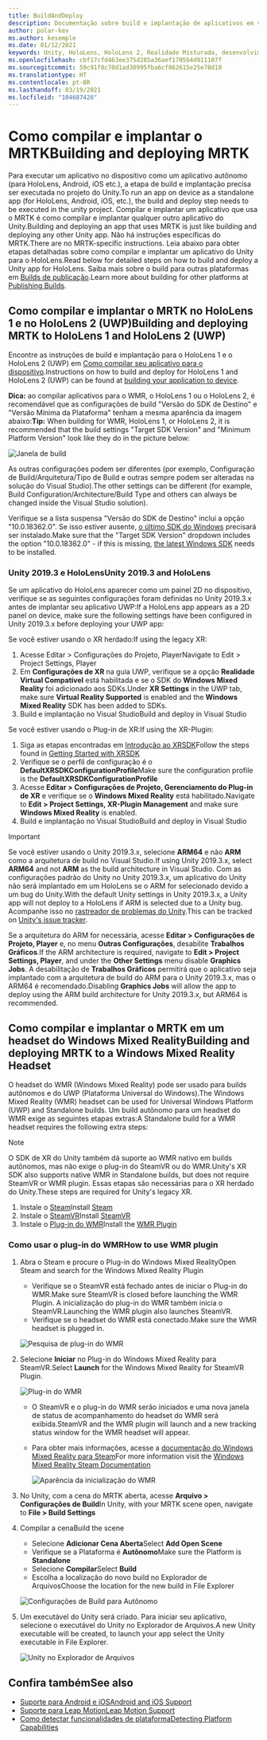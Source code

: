 ```yaml
---
title: BuildAndDeploy
description: Documentação sobre build e implantação de aplicativos em vários dispositivos.
author: polar-kev
ms.author: kesemple
ms.date: 01/12/2021
keywords: Unity, HoloLens, HoloLens 2, Realidade Misturada, desenvolvimento, MRTK, Visual Studio, Android, iOS
ms.openlocfilehash: cbf17cfd463ee375d285a36aef1705b4d911107f
ms.sourcegitcommit: 59c91f8c70d1ad30995fba6cf862615e25e78d10
ms.translationtype: HT
ms.contentlocale: pt-BR
ms.lasthandoff: 03/19/2021
ms.locfileid: "104687426"
---
```

# <a name="building-and-deploying-mrtk"></a><span data-ttu-id="b44bd-104">Como compilar e implantar o MRTK</span><span class="sxs-lookup"><span data-stu-id="b44bd-104">Building and deploying MRTK</span></span>

<span data-ttu-id="b44bd-105">Para executar um aplicativo no dispositivo como um aplicativo autônomo (para HoloLens, Android, iOS etc.), a etapa de build e implantação precisa ser executada no projeto do Unity.</span><span class="sxs-lookup"><span data-stu-id="b44bd-105">To run an app on device as a standalone app (for HoloLens, Android, iOS, etc.), the build and deploy step needs to be executed in the unity project.</span></span> <span data-ttu-id="b44bd-106">Compilar e implantar um aplicativo que usa o MRTK é como compilar e implantar qualquer outro aplicativo do Unity.</span><span class="sxs-lookup"><span data-stu-id="b44bd-106">Building and deploying an app that uses MRTK is just like building and deploying any other Unity app.</span></span> <span data-ttu-id="b44bd-107">Não há instruções específicas do MRTK.</span><span class="sxs-lookup"><span data-stu-id="b44bd-107">There are no MRTK-specific instructions.</span></span> <span data-ttu-id="b44bd-108">Leia abaixo para obter etapas detalhadas sobre como compilar e implantar um aplicativo do Unity para o HoloLens.</span><span class="sxs-lookup"><span data-stu-id="b44bd-108">Read below for detailed steps on how to build and deploy a Unity app for HoloLens.</span></span>  <span data-ttu-id="b44bd-109">Saiba mais sobre o build para outras plataformas em [Builds de publicação](https://docs.unity3d.com/Manual/PublishingBuilds.html).</span><span class="sxs-lookup"><span data-stu-id="b44bd-109">Learn more about building for other platforms at [Publishing Builds](https://docs.unity3d.com/Manual/PublishingBuilds.html).</span></span>

## <a name="building-and-deploying-mrtk-to-hololens-1-and-hololens-2-uwp"></a><span data-ttu-id="b44bd-110">Como compilar e implantar o MRTK no HoloLens 1 e no HoloLens 2 (UWP)</span><span class="sxs-lookup"><span data-stu-id="b44bd-110">Building and deploying MRTK to HoloLens 1 and HoloLens 2 (UWP)</span></span>

<span data-ttu-id="b44bd-111">Encontre as instruções de build e implantação para o HoloLens 1 e o HoloLens 2 (UWP) em [Como compilar seu aplicativo para o dispositivo](https://docs.microsoft.com/windows/mixed-reality/mrlearning-base-ch1#build-your-application-to-your-device).</span><span class="sxs-lookup"><span data-stu-id="b44bd-111">Instructions on how to build and deploy for HoloLens 1 and HoloLens 2 (UWP) can be found at [building your application to device](https://docs.microsoft.com/windows/mixed-reality/mrlearning-base-ch1#build-your-application-to-your-device).</span></span>

<span data-ttu-id="b44bd-112">**Dica:** ao compilar aplicativos para o WMR, o HoloLens 1 ou o HoloLens 2, é recomendável que as configurações de build "Versão do SDK de Destino" e "Versão Mínima da Plataforma" tenham a mesma aparência da imagem abaixo:</span><span class="sxs-lookup"><span data-stu-id="b44bd-112">**Tip:** When building for WMR, HoloLens 1, or HoloLens 2, it is recommended that the build settings "Target SDK Version" and "Minimum Platform Version" look like they do in the picture below:</span></span>

![Janela de build](../features/Images/getting_started/BuildWindow.png)

<span data-ttu-id="b44bd-114">As outras configurações podem ser diferentes (por exemplo, Configuração de Build/Arquitetura/Tipo de Build e outras sempre podem ser alteradas na solução do Visual Studio).</span><span class="sxs-lookup"><span data-stu-id="b44bd-114">The other settings can be different (for example, Build Configuration/Architecture/Build Type and others can always be changed inside the Visual Studio solution).</span></span>

<span data-ttu-id="b44bd-115">Verifique se a lista suspensa "Versão do SDK de Destino" inclui a opção "10.0.18362.0". Se isso estiver ausente, [o último SDK do Windows](https://developer.microsoft.com/windows/downloads/windows-10-sdk) precisará ser instalado.</span><span class="sxs-lookup"><span data-stu-id="b44bd-115">Make sure that the "Target SDK Version" dropdown includes the option "10.0.18362.0" - if this is missing, [the latest Windows SDK](https://developer.microsoft.com/windows/downloads/windows-10-sdk) needs to be installed.</span></span>

### <a name="unity-20193-and-hololens"></a><span data-ttu-id="b44bd-116">Unity 2019.3 e HoloLens</span><span class="sxs-lookup"><span data-stu-id="b44bd-116">Unity 2019.3 and HoloLens</span></span>

<span data-ttu-id="b44bd-117">Se um aplicativo do HoloLens aparecer como um painel 2D no dispositivo, verifique se as seguintes configurações foram definidas no Unity 2019.3.x antes de implantar seu aplicativo UWP:</span><span class="sxs-lookup"><span data-stu-id="b44bd-117">If a HoloLens app appears as a 2D panel on device, make sure the following settings have been configured in Unity 2019.3.x before deploying your UWP app:</span></span>

<span data-ttu-id="b44bd-118">Se você estiver usando o XR herdado:</span><span class="sxs-lookup"><span data-stu-id="b44bd-118">If using the legacy XR:</span></span>

1. <span data-ttu-id="b44bd-119">Acesse Editar > Configurações do Projeto, Player</span><span class="sxs-lookup"><span data-stu-id="b44bd-119">Navigate to Edit > Project Settings, Player</span></span>
1. <span data-ttu-id="b44bd-120">Em **Configurações de XR** na guia UWP, verifique se a opção **Realidade Virtual Compatível** está habilitada e se o SDK do **Windows Mixed Reality** foi adicionado aos SDKs.</span><span class="sxs-lookup"><span data-stu-id="b44bd-120">Under **XR Settings** in the UWP tab, make sure **Virtual Reality Supported** is enabled and the **Windows Mixed Reality** SDK has been added to SDKs.</span></span>
1. <span data-ttu-id="b44bd-121">Build e implantação no Visual Studio</span><span class="sxs-lookup"><span data-stu-id="b44bd-121">Build and deploy in Visual Studio</span></span>

<span data-ttu-id="b44bd-122">Se você estiver usando o Plug-in de XR:</span><span class="sxs-lookup"><span data-stu-id="b44bd-122">If using the XR-Plugin:</span></span>

1. <span data-ttu-id="b44bd-123">Siga as etapas encontradas em [Introdução ao XRSDK](../configuration/GettingStartedWithMRTKAndXRSDK.md)</span><span class="sxs-lookup"><span data-stu-id="b44bd-123">Follow the steps found in [Getting Started with XRSDK](../configuration/GettingStartedWithMRTKAndXRSDK.md)</span></span>
1. <span data-ttu-id="b44bd-124">Verifique se o perfil de configuração é o **DefaultXRSDKConfigurationProfile**</span><span class="sxs-lookup"><span data-stu-id="b44bd-124">Make sure the configuration profile is the **DefaultXRSDKConfigurationProfile**</span></span>
1. <span data-ttu-id="b44bd-125">Acesse **Editar > Configurações de Projeto, Gerenciamento do Plug-in de XR** e verifique se o **Windows Mixed Reality** está habilitado.</span><span class="sxs-lookup"><span data-stu-id="b44bd-125">Navigate to **Edit > Project Settings, XR-Plugin Management** and make sure **Windows Mixed Reality** is enabled.</span></span>
1. <span data-ttu-id="b44bd-126">Build e implantação no Visual Studio</span><span class="sxs-lookup"><span data-stu-id="b44bd-126">Build and deploy in Visual Studio</span></span>

>[!IMPORTANT]
> <span data-ttu-id="b44bd-127">Se você estiver usando o Unity 2019.3.x, selecione **ARM64** e não **ARM** como a arquitetura de build no Visual Studio.</span><span class="sxs-lookup"><span data-stu-id="b44bd-127">If using Unity 2019.3.x, select **ARM64** and not **ARM** as the build architecture in Visual Studio.</span></span> <span data-ttu-id="b44bd-128">Com as configurações padrão do Unity no Unity 2019.3.x, um aplicativo do Unity não será implantado em um HoloLens se o ARM for selecionado devido a um bug do Unity.</span><span class="sxs-lookup"><span data-stu-id="b44bd-128">With the default Unity settings in Unity 2019.3.x, a Unity app will not deploy to a HoloLens if ARM is selected due to a Unity bug.</span></span> <span data-ttu-id="b44bd-129">Acompanhe isso no [rastreador de problemas do Unity](https://issuetracker.unity3d.com/issues/enabling-graphics-jobs-in-2019-dot-3-x-results-in-a-crash-or-nothing-rendering-on-hololens-2).</span><span class="sxs-lookup"><span data-stu-id="b44bd-129">This can be tracked on [Unity's issue tracker](https://issuetracker.unity3d.com/issues/enabling-graphics-jobs-in-2019-dot-3-x-results-in-a-crash-or-nothing-rendering-on-hololens-2).</span></span>
>
> <span data-ttu-id="b44bd-130">Se a arquitetura do ARM for necessária, acesse **Editar > Configurações de Projeto, Player** e, no menu **Outras Configurações**, desabilite **Trabalhos Gráficos**.</span><span class="sxs-lookup"><span data-stu-id="b44bd-130">If the ARM architecture is required, navigate to **Edit > Project Settings, Player**, and under the **Other Settings** menu disable **Graphics Jobs**.</span></span> <span data-ttu-id="b44bd-131">A desabilitação de **Trabalhos Gráficos** permitirá que o aplicativo seja implantado com a arquitetura de build do ARM para o Unity 2019.3.x, mas o ARM64 é recomendado.</span><span class="sxs-lookup"><span data-stu-id="b44bd-131">Disabling **Graphics Jobs** will allow the app to deploy using the ARM build architecture for Unity 2019.3.x, but ARM64 is recommended.</span></span>

## <a name="building-and-deploying-mrtk-to-a-windows-mixed-reality-headset"></a><span data-ttu-id="b44bd-132">Como compilar e implantar o MRTK em um headset do Windows Mixed Reality</span><span class="sxs-lookup"><span data-stu-id="b44bd-132">Building and deploying MRTK to a Windows Mixed Reality Headset</span></span>

<span data-ttu-id="b44bd-133">O headset do WMR (Windows Mixed Reality) pode ser usado para builds autônomos e do UWP (Plataforma Universal do Windows).</span><span class="sxs-lookup"><span data-stu-id="b44bd-133">The Windows Mixed Reality (WMR) headset can be used for Universal Windows Platform (UWP) and Standalone builds.</span></span>  <span data-ttu-id="b44bd-134">Um build autônomo para um headset do WMR exige as seguintes etapas extras:</span><span class="sxs-lookup"><span data-stu-id="b44bd-134">A Standalone build for a WMR headset requires the following extra steps:</span></span>

> [!NOTE]
> <span data-ttu-id="b44bd-135">O SDK de XR do Unity também dá suporte ao WMR nativo em builds autônomos, mas não exige o plug-in do SteamVR ou do WMR.</span><span class="sxs-lookup"><span data-stu-id="b44bd-135">Unity's XR SDK also supports native WMR in Standalone builds, but does not require SteamVR or WMR plugin.</span></span> <span data-ttu-id="b44bd-136">Essas etapas são necessárias para o XR herdado do Unity.</span><span class="sxs-lookup"><span data-stu-id="b44bd-136">These steps are required for Unity's legacy XR.</span></span>

1. <span data-ttu-id="b44bd-137">Instale o [Steam](https://store.steampowered.com/about/)</span><span class="sxs-lookup"><span data-stu-id="b44bd-137">Install [Steam](https://store.steampowered.com/about/)</span></span>
1. <span data-ttu-id="b44bd-138">Instale o [SteamVR](https://store.steampowered.com/app/250820/SteamVR/)</span><span class="sxs-lookup"><span data-stu-id="b44bd-138">Install [SteamVR](https://store.steampowered.com/app/250820/SteamVR/)</span></span>
1. <span data-ttu-id="b44bd-139">Instale o [Plug-in do WMR](https://store.steampowered.com/app/719950/Windows_Mixed_Reality_for_SteamVR/)</span><span class="sxs-lookup"><span data-stu-id="b44bd-139">Install the [WMR Plugin](https://store.steampowered.com/app/719950/Windows_Mixed_Reality_for_SteamVR/)</span></span>

### <a name="how-to-use-wmr-plugin"></a><span data-ttu-id="b44bd-140">Como usar o plug-in do WMR</span><span class="sxs-lookup"><span data-stu-id="b44bd-140">How to use WMR plugin</span></span>

1. <span data-ttu-id="b44bd-141">Abra o Steam e procure o Plug-in do Windows Mixed Reality</span><span class="sxs-lookup"><span data-stu-id="b44bd-141">Open Steam and search for the Windows Mixed Reality Plugin</span></span>
    - <span data-ttu-id="b44bd-142">Verifique se o SteamVR está fechado antes de iniciar o Plug-in do WMR.</span><span class="sxs-lookup"><span data-stu-id="b44bd-142">Make sure SteamVR is closed before launching the WMR Plugin.</span></span> <span data-ttu-id="b44bd-143">A inicialização do plug-in do WMR também inicia o SteamVR.</span><span class="sxs-lookup"><span data-stu-id="b44bd-143">Launching the WMR plugin also launches SteamVR.</span></span>
    - <span data-ttu-id="b44bd-144">Verifique se o headset do WMR está conectado.</span><span class="sxs-lookup"><span data-stu-id="b44bd-144">Make sure the WMR headset is plugged in.</span></span>

    ![Pesquisa de plug-in do WMR](../features/Images/BuildDeploy/WMR/SteamSearchWMRPlugin.png)

1. <span data-ttu-id="b44bd-146">Selecione **Iniciar** no Plug-in do Windows Mixed Reality para SteamVR.</span><span class="sxs-lookup"><span data-stu-id="b44bd-146">Select **Launch** for the Windows Mixed Reality for SteamVR Plugin.</span></span>

    ![Plug-in do WMR](../features/Images/BuildDeploy/WMR/WMRPlugin.png)

    - <span data-ttu-id="b44bd-148">O SteamVR e o plug-in do WMR serão iniciados e uma nova janela de status de acompanhamento do headset do WMR será exibida.</span><span class="sxs-lookup"><span data-stu-id="b44bd-148">SteamVR and the WMR plugin will launch and a new tracking status window for the WMR headset will appear.</span></span>
    - <span data-ttu-id="b44bd-149">Para obter mais informações, acesse a [documentação do Windows Mixed Reality para Steam](https://support.microsoft.com/help/4053622/windows-10-play-steamvr-games-in-windows-mixed-reality)</span><span class="sxs-lookup"><span data-stu-id="b44bd-149">For more information visit the [Windows Mixed Reality Steam Documentation](https://support.microsoft.com/help/4053622/windows-10-play-steamvr-games-in-windows-mixed-reality)</span></span>

        ![Aparência da inicialização do WMR](../features/Images/BuildDeploy/WMR/WMRPluginActive.png)

1. <span data-ttu-id="b44bd-151">No Unity, com a cena do MRTK aberta, acesse **Arquivo > Configurações de Build**</span><span class="sxs-lookup"><span data-stu-id="b44bd-151">In Unity, with your MRTK scene open, navigate to **File > Build Settings**</span></span>

1. <span data-ttu-id="b44bd-152">Compilar a cena</span><span class="sxs-lookup"><span data-stu-id="b44bd-152">Build the scene</span></span>
    - <span data-ttu-id="b44bd-153">Selecione **Adicionar Cena Aberta**</span><span class="sxs-lookup"><span data-stu-id="b44bd-153">Select **Add Open Scene**</span></span>
    - <span data-ttu-id="b44bd-154">Verifique se a Plataforma é **Autônomo**</span><span class="sxs-lookup"><span data-stu-id="b44bd-154">Make sure the Platform is **Standalone**</span></span>
    - <span data-ttu-id="b44bd-155">Selecione **Compilar**</span><span class="sxs-lookup"><span data-stu-id="b44bd-155">Select **Build**</span></span>
    - <span data-ttu-id="b44bd-156">Escolha a localização do novo build no Explorador de Arquivos</span><span class="sxs-lookup"><span data-stu-id="b44bd-156">Choose the location for the new build in File Explorer</span></span>

    ![Configurações de Build para Autônomo](../features/Images/BuildDeploy/WMR/BuildSettingsStandaloneUnity.png)

1. <span data-ttu-id="b44bd-158">Um executável do Unity será criado. Para iniciar seu aplicativo, selecione o executável do Unity no Explorador de Arquivos.</span><span class="sxs-lookup"><span data-stu-id="b44bd-158">A new Unity executable will be created, to launch your app select the Unity executable in File Explorer.</span></span>

    ![Unity no Explorador de Arquivos](../features/Images/BuildDeploy/WMR/FileExplorerUnityExe.png)

## <a name="see-also"></a><span data-ttu-id="b44bd-160">Confira também</span><span class="sxs-lookup"><span data-stu-id="b44bd-160">See also</span></span>

- [<span data-ttu-id="b44bd-161">Suporte para Android e iOS</span><span class="sxs-lookup"><span data-stu-id="b44bd-161">Android and iOS Support</span></span>](../features/CrossPlatform/UsingARFoundation.md)
- [<span data-ttu-id="b44bd-162">Suporte para Leap Motion</span><span class="sxs-lookup"><span data-stu-id="b44bd-162">Leap Motion Support</span></span>](../features/CrossPlatform/LeapMotionMRTK.md)
- [<span data-ttu-id="b44bd-163">Como detectar funcionalidades de plataforma</span><span class="sxs-lookup"><span data-stu-id="b44bd-163">Detecting Platform Capabilities</span></span>](../features/DetectingPlatformCapabilities.md)
